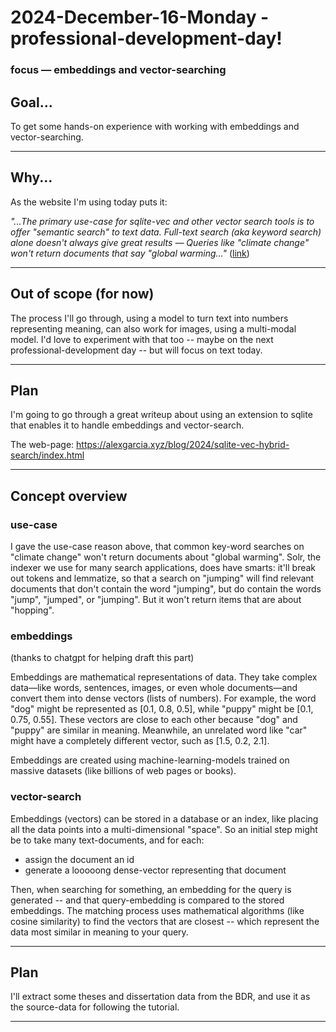 2024-December-16-Monday - professional-development-day!
=======================================================

### focus — embeddings and vector-searching

## Goal...

To get some hands-on experience with working with embeddings and vector-searching.

---


## Why...

As the website I'm using today puts it:

_"...The primary use-case for sqlite-vec and other vector search tools is to offer "semantic search" to text data. Full-text search (aka keyword search) alone doesn't always give great results — Queries like "climate change" won't return documents that say "global warming..."_ ([link](https://alexgarcia.xyz/blog/2024/sqlite-vec-hybrid-search/index.html))

---


## Out of scope (for now)

The process I'll go through, using a model to turn text into numbers representing meaning, can also work for images, using a multi-modal model. I'd love to experiment with that too -- maybe on the next professional-development day -- but will focus on text today.

---

## Plan

I'm going to go through a great writeup about using an extension to sqlite that enables it to handle embeddings and vector-search.

The web-page:
<https://alexgarcia.xyz/blog/2024/sqlite-vec-hybrid-search/index.html>

---


## Concept overview


### use-case 

I gave the use-case reason above, that common key-word searches on "climate change" won't return documents about "global warming". Solr, the indexer we use for many search applications, does have smarts: it'll break out tokens and lemmatize, so that a search on "jumping" will find relevant documents that don't contain the word "jumping", but do contain the words "jump", "jumped", or "jumping". But it won't return items that are about "hopping".


### embeddings

(thanks to chatgpt for helping draft this part)

Embeddings are mathematical representations of data. They take complex data—like words, sentences, images, or even whole documents—and convert them into dense vectors (lists of numbers).
For example, the word "dog" might be represented as [0.1, 0.8, 0.5], while "puppy" might be [0.1, 0.75, 0.55]. These vectors are close to each other because "dog" and "puppy" are similar in meaning.
Meanwhile, an unrelated word like "car" might have a completely different vector, such as [1.5, 0.2, 2.1].

Embeddings are created using machine-learning-models trained on massive datasets (like billions of web pages or books).


### vector-search

Embeddings (vectors) can be stored in a database or an index, like placing all the data points into a multi-dimensional "space". So an initial step might be to take many text-documents, and for each:
- assign the document an id
- generate a looooong dense-vector representing that document  

Then, when searching for something, an embedding for the query is generated -- and that query-embedding is compared to the stored embeddings. The matching process uses mathematical algorithms (like cosine similarity) to find the vectors that are closest -- which represent the data most similar in meaning to your query.

---


## Plan

I'll extract some theses and dissertation data from the BDR, and use it as the source-data for following the tutorial.

---
